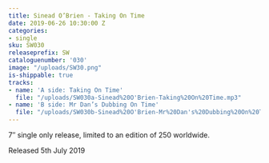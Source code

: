 ```yaml
---
title: Sinead O’Brien - Taking On Time
date: 2019-06-26 10:30:00 Z
categories:
- single
sku: SW030
releaseprefix: SW
cataloguenumber: '030'
image: "/uploads/SW30.png"
is-shippable: true
tracks:
- name: 'A side: Taking On Time'
  file: "/uploads/SW030a-Sinead%20O'Brien-Taking%20On%20Time.mp3"
- name: 'B side: Mr Dan’s Dubbing On Time'
  file: "/uploads/SW030b-Sinead%20O'Brien-Mr%20Dan's%20Dubbing%20On%20Time.mp3"
---
```


7″ single only release, limited to an edition of 250 worldwide.

Released 5th July 2019
